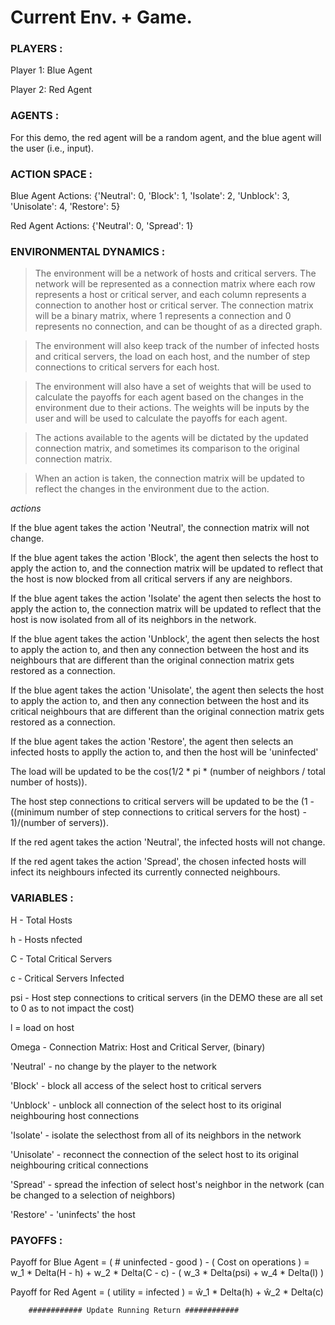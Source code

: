 # Current Env. + Game.

### PLAYERS :

Player 1: Blue Agent

Player 2: Red Agent


### AGENTS :

For this demo, the red agent will be a random agent, and the blue agent will the user (i.e., input).


### ACTION SPACE :

Blue Agent Actions: {'Neutral': 0, 'Block': 1, 'Isolate': 2, 'Unblock': 3, 'Unisolate': 4, 'Restore': 5}

Red Agent Actions: {'Neutral': 0, 'Spread': 1}


### ENVIRONMENTAL DYNAMICS :
> The environment will be a network of hosts and critical servers. The network will be represented as a connection matrix
where each row represents a host or critical server, and each column represents a connection to another host or critical server. 
The connection matrix will be a binary matrix, where 1 represents a connection and 0 represents no connection, and can be thought of as a directed graph.

> The environment will also keep track of the number of infected hosts and critical servers, the load on each host, 
and the number of step connections to critical servers for each host. 

> The environment will also have a set of weights that will be used to calculate the payoffs for each agent based on the changes 
in the environment due to their actions. The weights will be inputs by the user and will be used to calculate the payoffs for each agent.

> The actions available to the agents will be dictated by the updated connection matrix, and sometimes its comparison to the original connection matrix.

> When an action is taken, the connection matrix will be updated to reflect the changes in the environment due to the action.



*actions*

If the blue agent takes the action 'Neutral', the connection matrix will not change.

If the blue agent takes the action 'Block', the agent then selects the host to apply the action to, and the connection matrix will be updated to reflect that the host is now blocked from all critical servers if any are neighbors.

If the blue agent takes the action 'Isolate' the agent then selects the host to apply the action to, the connection matrix will be updated to reflect that the host is now isolated from all of its neighbors in the network.

If the blue agent takes the action 'Unblock', the agent then selects the host to apply the action to, and then any connection between the host and its neighbours that are different than the original connection matrix gets restored as a connection.

If the blue agent takes the action 'Unisolate', the agent then selects the host to apply the action to, and then any connection between the host and its critical neighbours that are different than the original connection matrix gets restored as a connection.

If the blue agent takes the action 'Restore', the agent then selects an infected hosts to applly the action to, and then the host
will be 'uninfected'

The load will be updated to be the cos(1/2 * pi * (number of neighbors / total number of hosts)).

The host step connections to critical servers will be updated to be the (1 - ((minimum number of step connections to critical servers for the host) - 1)/(number of servers)).

If the red agent takes the action 'Neutral', the infected hosts will not change.

If the red agent takes the action 'Spread', the chosen infected hosts will infect its neighbours infected its currently connected neighbours.


### VARIABLES :

H - Total Hosts

h - Hosts nfected

C - Total Critical Servers

c - Critical Servers Infected

psi - Host step connections to critical servers (in the DEMO these are all set to 0 as to not impact the cost)

l = load on host

Omega - Connection Matrix: Host and Critical Server, (binary)

'Neutral' - no change by the player to the network

'Block' - block all access of the select host to critical servers

'Unblock' - unblock all connection of the select host to its original neighbouring host connections

'Isolate' - isolate the selecthost from all of its neighbors in the network

'Unisolate' - reconnect the connection of the select host to its original neighbouring critical connections

'Spread' - spread the infection of select host's neighbor in the network (can be changed to a selection of neighbors)

'Restore' - 'uninfects' the host


### PAYOFFS :

Payoff for Blue Agent = ( # uninfected - good ) - ( Cost on operations )
                      =  w_1 * Delta(H - h) + w_2 * Delta(C - c) - ( w_3 * Delta(psi) + w_4 * Delta(l) )

Payoff for Red Agent = ( utility = infected )
                     = ŵ_1 * Delta(h) + ŵ_2 * Delta(c)

        ############ Update Running Return ############
